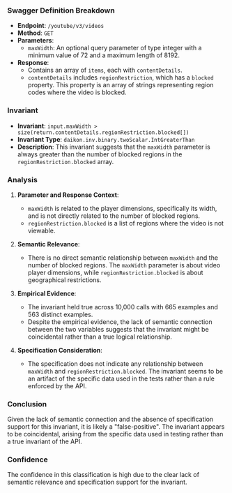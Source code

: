 ### Swagger Definition Breakdown

- **Endpoint**: `/youtube/v3/videos`
- **Method**: `GET`
- **Parameters**:
  - `maxWidth`: An optional query parameter of type integer with a minimum value of 72 and a maximum length of 8192.
- **Response**:
  - Contains an array of `items`, each with `contentDetails`.
  - `contentDetails` includes `regionRestriction`, which has a `blocked` property. This property is an array of strings representing region codes where the video is blocked.

### Invariant

- **Invariant**: `input.maxWidth > size(return.contentDetails.regionRestriction.blocked[])`
- **Invariant Type**: `daikon.inv.binary.twoScalar.IntGreaterThan`
- **Description**: This invariant suggests that the `maxWidth` parameter is always greater than the number of blocked regions in the `regionRestriction.blocked` array.

### Analysis

1. **Parameter and Response Context**:
   - `maxWidth` is related to the player dimensions, specifically its width, and is not directly related to the number of blocked regions.
   - `regionRestriction.blocked` is a list of regions where the video is not viewable.

2. **Semantic Relevance**:
   - There is no direct semantic relationship between `maxWidth` and the number of blocked regions. The `maxWidth` parameter is about video player dimensions, while `regionRestriction.blocked` is about geographical restrictions.

3. **Empirical Evidence**:
   - The invariant held true across 10,000 calls with 665 examples and 563 distinct examples.
   - Despite the empirical evidence, the lack of semantic connection between the two variables suggests that the invariant might be coincidental rather than a true logical relationship.

4. **Specification Consideration**:
   - The specification does not indicate any relationship between `maxWidth` and `regionRestriction.blocked`. The invariant seems to be an artifact of the specific data used in the tests rather than a rule enforced by the API.

### Conclusion

Given the lack of semantic connection and the absence of specification support for this invariant, it is likely a "false-positive". The invariant appears to be coincidental, arising from the specific data used in testing rather than a true invariant of the API.

### Confidence

The confidence in this classification is high due to the clear lack of semantic relevance and specification support for the invariant.
